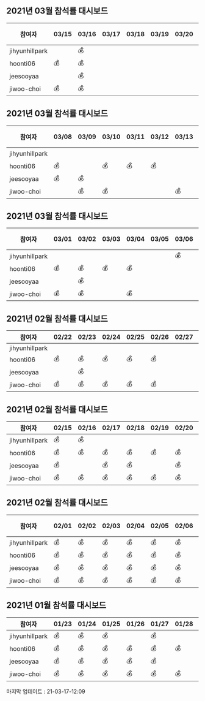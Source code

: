 ## 2021년 03월 참석률 대시보드
|참여자|03/15|03/16|03/17|03/18|03/19|03/20|03/21|03/22|03/23|03/24|03/25|03/26|03/27|03/28|03/29|03/30|03/31|참석률|
|--|--|--|--|--|--|--|--|--|--|--|--|--|--|--|--|--|--|--|
|jihyunhillpark||💰||||||||||||||||6%
|hoonti06|💰|💰||||||||||||||||12%
|jeesooyaa||💰||||||||||||||||6%
|jiwoo-choi|💰|💰||||||||||||||||12%
## 2021년 03월 참석률 대시보드
|참여자|03/08|03/09|03/10|03/11|03/12|03/13|03/14|03/15|03/16|03/17|03/18|03/19|03/20|03/21|03/22|03/23|03/24|03/25|03/26|03/27|03/28|03/29|03/30|03/31|참석률|
|--|--|--|--|--|--|--|--|--|--|--|--|--|--|--|--|--|--|--|--|--|--|--|--|--|--|
|jihyunhillpark||||||||💰|||||||||||||||||4%
|hoonti06|💰||💰|💰|💰|||💰|||||||||||||||||21%
|jeesooyaa|💰|💰||||||💰|||||||||||||||||13%
|jiwoo-choi||💰|💰|||💰||💰|||||||||||||||||17%
## 2021년 03월 참석률 대시보드
|참여자|03/01|03/02|03/03|03/04|03/05|03/06|03/07|03/08|03/09|03/10|03/11|03/12|03/13|03/14|03/15|03/16|03/17|03/18|03/19|03/20|03/21|03/22|03/23|03/24|03/25|03/26|03/27|03/28|03/29|03/30|03/31|참석률|
|--|--|--|--|--|--|--|--|--|--|--|--|--|--|--|--|--|--|--|--|--|--|--|--|--|--|--|--|--|--|--|--|--|
|jihyunhillpark||||||💰||||||||💰||||||||||||||||||6%
|hoonti06|💰|💰|💰|💰|||||💰|💰|💰|||💰||||||||||||||||||26%
|jeesooyaa||💰||||||💰||||||💰||||||||||||||||||10%
|jiwoo-choi|💰|💰||💰|||💰|💰|💰|||💰||💰||||||||||||||||||26%
## 2021년 02월 참석률 대시보드
|참여자|02/22|02/23|02/24|02/25|02/26|02/27|02/28|참석률|
|--|--|--|--|--|--|--|--|--|
|jihyunhillpark||||||||0%
|hoonti06|💰|💰|💰|💰|💰|||71%
|jeesooyaa||💰||||||14%
|jiwoo-choi|💰|💰|💰|💰|💰||💰|100%
## 2021년 02월 참석률 대시보드
|참여자|02/15|02/16|02/17|02/18|02/19|02/20|02/21|02/22|02/23|02/24|02/25|02/26|02/27|02/28|참석률|
|--|--|--|--|--|--|--|--|--|--|--|--|--|--|--|--|
|jihyunhillpark|💰|💰|||||||||||||14%
|hoonti06|💰|💰|💰|💰|💰|💰||💰|💰|💰|💰||||71%
|jeesooyaa|💰||💰|💰||💰||💰|||||||36%
|jiwoo-choi|💰|💰|💰|💰|💰|💰||💰|💰|💰|💰||💰||100%
## 2021년 02월 참석률 대시보드
|참여자|02/01|02/02|02/03|02/04|02/05|02/06|02/07|02/08|02/09|02/10|02/11|02/12|02/13|02/14|02/15|02/16|02/17|02/18|02/19|02/20|02/21|02/22|02/23|02/24|02/25|02/26|02/27|02/28|참석률|
|--|--|--|--|--|--|--|--|--|--|--|--|--|--|--|--|--|--|--|--|--|--|--|--|--|--|--|--|--|--|
|jihyunhillpark|💰|💰|💰|💰|💰|💰||💰||💰|💰||||💰||||||||||||||36%
|hoonti06|💰|💰|💰|💰|💰|💰|||💰|💰||💰|||💰|💰|💰|💰|💰||💰|💰|💰|💰|||||64%
|jeesooyaa|💰|💰|💰|💰|💰|💰|||💰||💰||💰|||💰|💰||💰||💰||||||||46%
|jiwoo-choi|💰|💰|💰|💰|💰|💰||💰||💰|||||💰|💰|💰|💰|💰||💰|💰|💰|💰||💰|||75%
## 2021년 01월 참석률 대시보드
|참여자|01/23|01/24|01/25|01/26|01/27|01/28|01/29|01/30|01/31|참석률|
|--|--|--|--|--|--|--|--|--|--|--|
|jihyunhillpark|💰|💰|💰||💰||💰|💰|💰|78%
|hoonti06|💰|💰|💰|💰|💰|💰|💰|💰|💰|100%
|jeesooyaa|💰|💰|💰|💰|💰||💰|💰|💰|89%
|jiwoo-choi|💰|💰|💰|💰|💰|💰|💰||💰|89%

마지막 업데이트 : 21-03-17-12:09